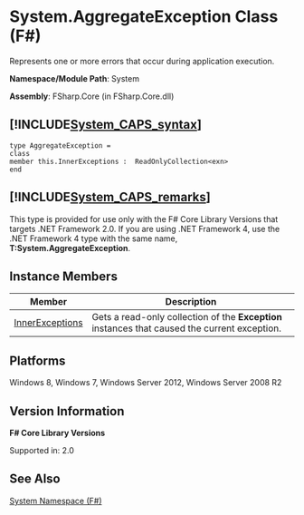 # System.AggregateException Class (F#)

Represents one or more errors that occur during application execution.

**Namespace/Module Path**: System

**Assembly**: FSharp.Core (in FSharp.Core.dll)


## [!INCLUDE[System_CAPS_syntax](//System/Token/System_CAPS_syntax_md.md)]

```
type AggregateException =
class
member this.InnerExceptions :  ReadOnlyCollection<exn>
end
```

## [!INCLUDE[System_CAPS_remarks](//System/Token/System_CAPS_remarks_md.md)]
This type is provided for use only with the F# Core Library Versions that targets .NET Framework 2.0. If you are using .NET Framework 4, use the .NET Framework 4 type with the same name, **T:System.AggregateException**.


## Instance Members


|Member|Description|
|------|-----------|
|[InnerExceptions](http://msdn.microsoft.com/en-us/library/2a59eae4-bb9e-40d1-88de-01bcb665248c)|Gets a read-only collection of the **Exception** instances that caused the current exception.|

## Platforms
Windows 8, Windows 7, Windows Server 2012, Windows Server 2008 R2


## Version Information
**F# Core Library Versions**

Supported in: 2.0




## See Also
[System Namespace &#40;F&#35;&#41;](System+Namespace+28%F%2329%.md)

